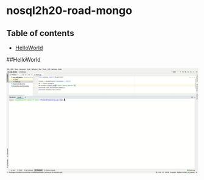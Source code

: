 # nosql2h20-road-mongo

## Table of contents
- [HelloWorld](##HelloWorld)

##HelloWorld

![res](HelloWorld/no_sql_screencast.gif)